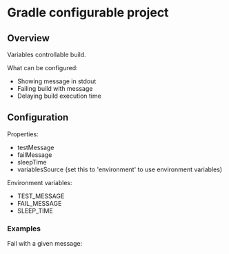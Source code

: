 Gradle configurable project
===========================

## Overview
Variables controllable build.

What can be configured:
 - Showing message in stdout
 - Failing build with message
 - Delaying build execution time
 
## Configuration
Properties:
 - testMessage
 - failMessage
 - sleepTime
 - variablesSource (set this to 'environment' to use environment variables)
 
Environment variables:
- TEST_MESSAGE
- FAIL_MESSAGE
- SLEEP_TIME

### Examples 

Fail with a given message:
<pre>

</pre>
